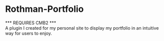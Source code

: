 # Rothman-Portfolio
*** REQUIRES CMB2 ***<br />
A plugin I created for my personal site to display my portfolio in an intuitive way for users to enjoy.
